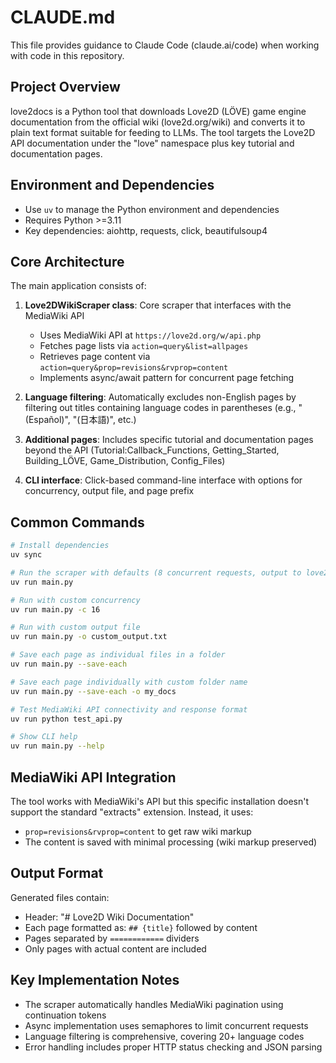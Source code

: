 # CLAUDE.md

This file provides guidance to Claude Code (claude.ai/code) when working with code in this repository.

## Project Overview

love2docs is a Python tool that downloads Love2D (LÖVE) game engine documentation from the official wiki (love2d.org/wiki) and converts it to plain text format suitable for feeding to LLMs. The tool targets the Love2D API documentation under the "love" namespace plus key tutorial and documentation pages.

## Environment and Dependencies

- Use `uv` to manage the Python environment and dependencies
- Requires Python >=3.11
- Key dependencies: aiohttp, requests, click, beautifulsoup4

## Core Architecture

The main application consists of:

1. **Love2DWikiScraper class**: Core scraper that interfaces with the MediaWiki API
   - Uses MediaWiki API at `https://love2d.org/w/api.php`
   - Fetches page lists via `action=query&list=allpages`
   - Retrieves page content via `action=query&prop=revisions&rvprop=content`
   - Implements async/await pattern for concurrent page fetching

2. **Language filtering**: Automatically excludes non-English pages by filtering out titles containing language codes in parentheses (e.g., "(Español)", "(日本語)", etc.)

3. **Additional pages**: Includes specific tutorial and documentation pages beyond the API (Tutorial:Callback_Functions, Getting_Started, Building_LÖVE, Game_Distribution, Config_Files)

4. **CLI interface**: Click-based command-line interface with options for concurrency, output file, and page prefix

## Common Commands

```bash
# Install dependencies
uv sync

# Run the scraper with defaults (8 concurrent requests, output to love2d_docs.txt)
uv run main.py

# Run with custom concurrency
uv run main.py -c 16

# Run with custom output file
uv run main.py -o custom_output.txt

# Save each page as individual files in a folder
uv run main.py --save-each

# Save each page individually with custom folder name
uv run main.py --save-each -o my_docs

# Test MediaWiki API connectivity and response format
uv run python test_api.py

# Show CLI help
uv run main.py --help
```

## MediaWiki API Integration

The tool works with MediaWiki's API but this specific installation doesn't support the standard "extracts" extension. Instead, it uses:
- `prop=revisions&rvprop=content` to get raw wiki markup
- The content is saved with minimal processing (wiki markup preserved)

## Output Format

Generated files contain:
- Header: "# Love2D Wiki Documentation"
- Each page formatted as: `## {title}` followed by content
- Pages separated by `============` dividers
- Only pages with actual content are included

## Key Implementation Notes

- The scraper automatically handles MediaWiki pagination using continuation tokens
- Async implementation uses semaphores to limit concurrent requests
- Language filtering is comprehensive, covering 20+ language codes
- Error handling includes proper HTTP status checking and JSON parsing